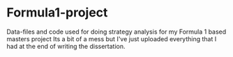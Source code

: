 # Formula1-project
Data-files and code used for doing strategy analysis for my Formula 1 based masters project
Its a bit of a mess but I've just uploaded everything that I had at the end of writing the dissertation.
